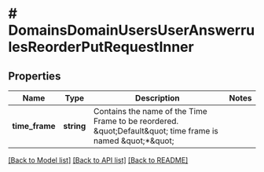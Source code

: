 # # DomainsDomainUsersUserAnswerrulesReorderPutRequestInner

## Properties

Name | Type | Description | Notes
------------ | ------------- | ------------- | -------------
**time_frame** | **string** | Contains the name of the Time Frame to be reordered. \&quot;Default\&quot; time frame is named \&quot;*\&quot; |

[[Back to Model list]](../../README.md#models) [[Back to API list]](../../README.md#endpoints) [[Back to README]](../../README.md)

